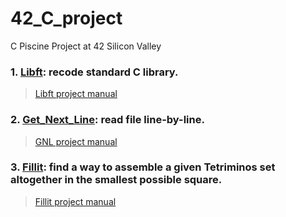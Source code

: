 # 42_C_project
C Piscine Project at 42 Silicon Valley

### 1. [Libft](https://github.com/AmberFu/42_C_project/tree/master/01_libft): recode standard C library.

> [Libft project manual](https://github.com/AmberFu/42_C_project/blob/master/libft.en.pdf)

### 2. [Get_Next_Line](https://github.com/AmberFu/42_C_project/tree/master/02_get_next_line): read file line-by-line.

> [GNL project manual](https://github.com/AmberFu/42_C_project/blob/master/get_next_line.en.pdf)

### 3. [Fillit]():  find a way to assemble a given Tetriminos set altogether in the smallest possible square.

> [Fillit project manual](https://github.com/AmberFu/42_C_project/blob/master/fillit.en.pdf)

